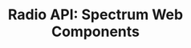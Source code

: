 ---
layout: api.njk
title: 'Radio API: Spectrum Web Components'
displayName: Radio
componentName: radio
tags:
  - component-api
---